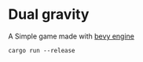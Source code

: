 # Dual gravity

A Simple game made with [bevy engine](https://bevyengine.org)

```
cargo run --release
```
